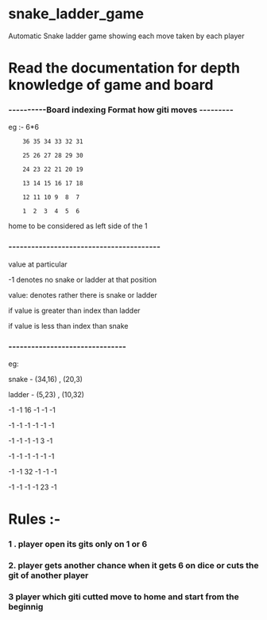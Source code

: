 # snake_ladder_game
 Automatic Snake ladder game showing each move taken by each player
 
# Read the documentation for depth knowledge of game and board

 ### ----------Board indexing Format how giti moves ---------
   eg :-  6*6
   
        36 35 34 33 32 31 
        
        25 26 27 28 29 30 
        
        24 23 22 21 20 19
        
        13 14 15 16 17 18
        
        12 11 10 9  8  7
  
        1  2  3  4  5  6
        
home to be considered as left side of the 1 
        
### ----------------------------------------


   value at particular

 -1 denotes no snake or ladder at that position
 
 value: denotes rather there is snake or ladder
 
  if value is greater than index than ladder
  
  if value is less than index than snake
  
  ### -------------------------------

 eg:

  snake - (34,16) , (20,3)
 
 ladder - (5,23) , (10,32)
 

 -1  -1  16  -1  -1  -1
 
 -1  -1  -1  -1  -1  -1
 
 -1  -1  -1  -1   3  -1
 
 -1  -1  -1  -1  -1  -1
 
 -1  -1  32  -1  -1  -1
 
 -1  -1  -1  -1  23  -1

 
 # Rules :-
  ### 1 . player open its gits only on 1 or 6 
  ### 2. player gets another chance when it gets 6 on dice or cuts the git of another player
  ### 3 player which giti cutted move to home and start from the beginnig
